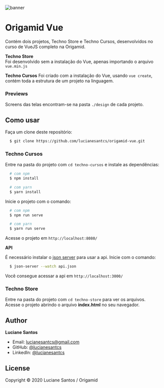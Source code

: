 ![banner]()

# Origamid Vue

Contém dois projetos, Techno Store e Techno Cursos, desenvolvidos no curso de VueJS completo na Origamid.<br>

**Techno Store** <br>
Foi desenvolvido sem a instalação do Vue, apenas importando o arquivo `vue.min.js`<br>

**Techno Cursos**
Foi criado com a instalação do Vue, usando `vue create`, contém toda a estrutura de um projeto na linguagem.

### Previews

Screens das telas encontram-se na pasta `./design` de cada projeto.

## Como usar

Faça um clone deste repositório:

```sh
  $ git clone https://github.com/lucianesantcs/origamid-vue.git
```

### Techno Cursos

Entre na pasta do projeto com `cd techno-cursos` e instale as dependências:

```sh
  # com npm
  $ npm install

  # com yarn
  $ yarn install
```

Inicie o projeto com o comando:

```sh
  # com npm
  $ npm run serve

  # com yarn
  $ yarn run serve
```

Acesse o projeto em `http://localhost:8080/`

**API**

É necessário instalar o <a href="">json server</a> para usar a api.
Inicie com o comando:

```sh
  $ json-server --watch api.json
```

Você consegue acessar a api em `http://localhost:3000/`

### Techno Store

Entre na pasta do projeto com `cd techno-store` para ver os arquivos. <br>
Acesse o projeto abrindo o arquivo **index.html** no seu navegador.

## Author

**Luciane Santos**

- Email: lucianesantcs@gmail.com
- GitHub: [@lucianesantcs](https://github.com/lucianesantcs)
- LinkedIn: [@lucianesantcs](https://linkedin.com/in/lucianesantcs)

## License

Copyright © 2020 Luciane Santos / Origamid
